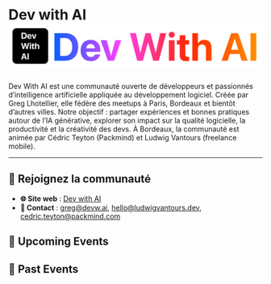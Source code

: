 # Dev with AI ![Logo](./logo-dwa.png ":size=100")

Dev With AI est une communauté ouverte de développeurs et passionnés d’intelligence artificielle appliquée au développement logiciel.
Créée par Greg Lhotellier, elle fédère des meetups à Paris, Bordeaux et bientôt d’autres villes.
Notre objectif : partager expériences et bonnes pratiques autour de l’IA générative, explorer son impact sur la qualité logicielle, la productivité et la créativité des devs.
À Bordeaux, la communauté est animée par Cédric Teyton (Packmind) et Ludwig Vantours (freelance mobile).

---

## 🔗 Rejoignez la communauté

- **🌐 Site web** : [Dev with AI](https://devw.ai/)
- **📧 Contact** : greg@devw.ai, hello@ludwigvantours.dev, cedric.teyton@packmind.com

<!-- EVENTS:START -->

## 📅 Upcoming Events

## 📆 Past Events

<!-- EVENTS:END -->
